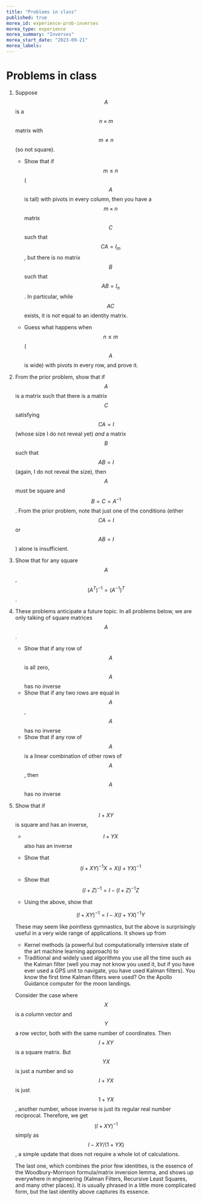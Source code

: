 ```yaml
---
title: "Problems in class"
published: true
morea_id: experience-prob-inverses
morea_type: experience
morea_summary: "Inverses"
morea_start_date: "2023-09-21"
morea_labels:
---
```


# Problems in class

1. Suppose $$A$$ is a $$n\times m$$ matrix with $$m\ne n$$ (so not square). 

	* Show that if $$m \le n$$ ($$A$$ is tall) with pivots in every
      column, then you have a $$m\times n$$ matrix $$C$$ such that $$CA = I_m$$,
	  but there is no matrix $$B$$ such that $$AB =I_n$$. In particular, while
	  $$AC$$ exists, it is not equal to an identity matrix.

	* Guess what happens when $$n\le m$$ ($$A$$ is wide) with pivots
      in every row, and prove it.

2. From the prior problem, show that if $$A$$ is a matrix such that
   there is a matrix $$C$$ satisfying $$CA =I$$ (whose size I do not
   reveal yet) _and_ a matrix $$B$$ such that $$AB=I$$ (again, I
   do not reveal the size), then $$A$$ must be square and
   $$B=C=A^{-1}$$. From the prior problem, note that just one of the
   conditions (either $$CA=I$$ or $$AB=I$$) alone is insufficient.

3. Show that for any square $$A$$, $$(A^T)^{-1} = (A^{-1})^T$$.

4. These problems anticipate a future topic. In all problems below,
   we are only talking of square matrices $$A$$.
   * Show that if any row of $$A$$ is all zero, $$A$$ has no inverse
   * Show that if any two rows are equal in $$A$$, $$A$$ has no inverse
   * Show that if any row of $$A$$ is a linear combination of other rows
	 of $$A$$, then $$A$$ has no inverse
	 
5. Show that if $$I+XY$$ is square and has an inverse, 
   * $$I+YX$$ also has an inverse 
   * Show that $$(I+XY)^{-1}X = X(I+YX)^{-1}$$
   * Show that $$(I+Z)^{-1} = I - (I+Z)^{-1} Z$$
   * Using the above, show that
   
      $$(I+XY)^{-1} = I - X(I+YX)^{-1}Y $$
   
   These may seem like pointless gymnastics, but the above is surprisingly
   useful in a very wide range of applications. It shows up from
    * Kernel methods (a powerful but computationally intensive state
   of the art machine learning approach) to
    * Traditional and widely used algorithms you use all the time such
   as the Kalman filter (well you may not know you used it, but if you
   have ever used a GPS unit to navigate, you have used Kalman
   filters). You know the first time Kalman filters were used? On the 
   Apollo Guidance computer for the moon landings. 
   
   Consider the case where $$X$$ is a column vector and
   $$Y$$ a row vector, both with the same number of coordinates. Then
   $$I+XY$$ is a square matrix. But $$YX$$ is just a number and so
   $$I+YX$$ is just $$1+YX$$, another number, whose inverse is just
   its regular real number reciprocal. Therefore, we get
   $$(I+XY)^{-1}$$ simply as $$I - XY/(1+ YX)$$, a simple update that
   does not require a whole lot of calculations.
   
   The last one, which combines the prior few identities, is the
   essence of the Woodbury-Morrison formula/matrix inversion lemma,
   and shows up everywhere in engineering (Kalman Filters, Recursive
   Least Squares, and many other places). It is usually phrased in a
   little more complicated form, but the last identity above captures
   its essence.
